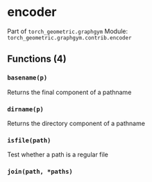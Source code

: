 # encoder

Part of `torch_geometric.graphgym`
Module: `torch_geometric.graphgym.contrib.encoder`

## Functions (4)

### `basename(p)`

Returns the final component of a pathname

### `dirname(p)`

Returns the directory component of a pathname

### `isfile(path)`

Test whether a path is a regular file

### `join(path, *paths)`
